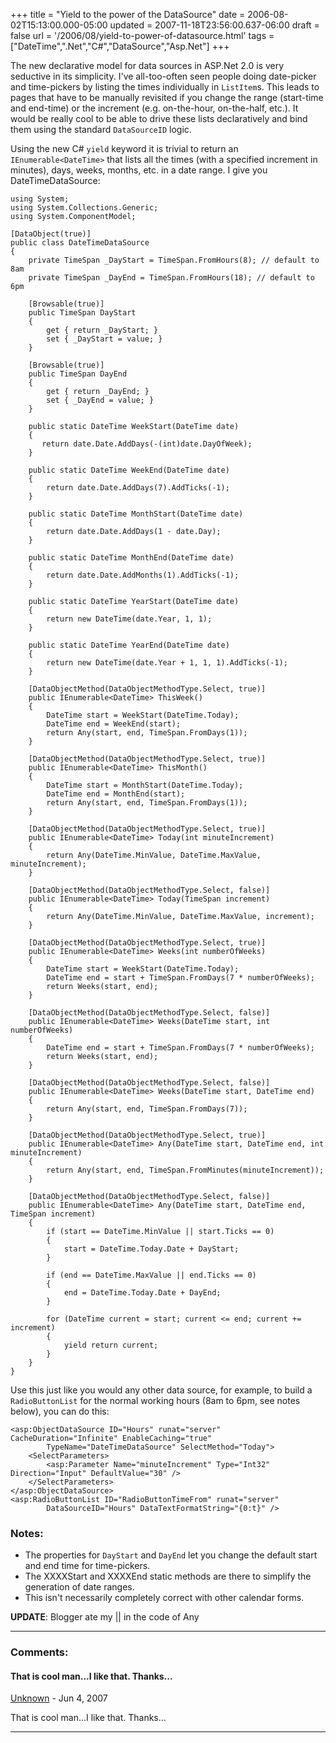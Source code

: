 +++
title = "Yield to the power of the DataSource"
date = 2006-08-02T15:13:00.000-05:00
updated = 2007-11-18T23:56:00.637-06:00
draft = false
url = '/2006/08/yield-to-power-of-datasource.html'
tags = ["DateTime",".Net","C#","DataSource","Asp.Net"]
+++

The new declarative model for data sources in ASP.Net 2.0 is very seductive in its simplicity. I've all-too-often seen people doing date-picker and time-pickers by listing the times individually in `ListItem`s. This leads to pages that have to be manually revisited if you change the range (start-time and end-time) or the increment (e.g. on-the-hour, on-the-half, etc.). It would be really cool to be able to drive these lists declaratively and bind them using the standard `DataSourceID` logic.

Using the new C# `yield` keyword it is trivial to return an `IEnumerable<DateTime>` that lists all the times (with a specified increment in minutes), days, weeks, months, etc. in a date range. I give you DateTimeDataSource:

```
using System;
using System.Collections.Generic;
using System.ComponentModel;
 
[DataObject(true)]
public class DateTimeDataSource
{
    private TimeSpan _DayStart = TimeSpan.FromHours(8); // default to 8am
    private TimeSpan _DayEnd = TimeSpan.FromHours(18); // default to 6pm
 
    [Browsable(true)]
    public TimeSpan DayStart
    {
        get { return _DayStart; }
        set { _DayStart = value; }
    }
 
    [Browsable(true)]
    public TimeSpan DayEnd
    {
        get { return _DayEnd; }
        set { _DayEnd = value; }
    }
 
    public static DateTime WeekStart(DateTime date)
    {
       return date.Date.AddDays(-(int)date.DayOfWeek);
    }
 
    public static DateTime WeekEnd(DateTime date)
    {
        return date.Date.AddDays(7).AddTicks(-1);
    }
 
    public static DateTime MonthStart(DateTime date)
    {
        return date.Date.AddDays(1 - date.Day);
    }
 
    public static DateTime MonthEnd(DateTime date)
    {
        return date.Date.AddMonths(1).AddTicks(-1);
    }
 
    public static DateTime YearStart(DateTime date)
    {
        return new DateTime(date.Year, 1, 1);
    }
 
    public static DateTime YearEnd(DateTime date)
    {
        return new DateTime(date.Year + 1, 1, 1).AddTicks(-1);
    }
 
    [DataObjectMethod(DataObjectMethodType.Select, true)]
    public IEnumerable<DateTime> ThisWeek()
    {
        DateTime start = WeekStart(DateTime.Today);
        DateTime end = WeekEnd(start);
        return Any(start, end, TimeSpan.FromDays(1));
    }
 
    [DataObjectMethod(DataObjectMethodType.Select, true)]
    public IEnumerable<DateTime> ThisMonth()
    {
        DateTime start = MonthStart(DateTime.Today);
        DateTime end = MonthEnd(start);
        return Any(start, end, TimeSpan.FromDays(1));
    }
 
    [DataObjectMethod(DataObjectMethodType.Select, true)]
    public IEnumerable<DateTime> Today(int minuteIncrement)
    {
        return Any(DateTime.MinValue, DateTime.MaxValue, minuteIncrement);
    }
 
    [DataObjectMethod(DataObjectMethodType.Select, false)]
    public IEnumerable<DateTime> Today(TimeSpan increment)
    {
        return Any(DateTime.MinValue, DateTime.MaxValue, increment);
    }
 
    [DataObjectMethod(DataObjectMethodType.Select, true)]
    public IEnumerable<DateTime> Weeks(int numberOfWeeks)
    {
        DateTime start = WeekStart(DateTime.Today);
        DateTime end = start + TimeSpan.FromDays(7 * numberOfWeeks);
        return Weeks(start, end);
    }
 
    [DataObjectMethod(DataObjectMethodType.Select, false)]
    public IEnumerable<DateTime> Weeks(DateTime start, int numberOfWeeks)
    {
        DateTime end = start + TimeSpan.FromDays(7 * numberOfWeeks);
        return Weeks(start, end);
    }
 
    [DataObjectMethod(DataObjectMethodType.Select, false)]
    public IEnumerable<DateTime> Weeks(DateTime start, DateTime end)
    {
        return Any(start, end, TimeSpan.FromDays(7));
    }
 
    [DataObjectMethod(DataObjectMethodType.Select, true)]
    public IEnumerable<DateTime> Any(DateTime start, DateTime end, int minuteIncrement)
    {
        return Any(start, end, TimeSpan.FromMinutes(minuteIncrement));
    }
 
    [DataObjectMethod(DataObjectMethodType.Select, false)]
    public IEnumerable<DateTime> Any(DateTime start, DateTime end, TimeSpan increment)
    {
        if (start == DateTime.MinValue || start.Ticks == 0)
        {
            start = DateTime.Today.Date + DayStart;
        }
 
        if (end == DateTime.MaxValue || end.Ticks == 0)
        {
            end = DateTime.Today.Date + DayEnd;
        }
 
        for (DateTime current = start; current <= end; current += increment)
        {
            yield return current;
        }
    }
}
```

Use this just like you would any other data source, for example, to build a `RadioButtonList` for the normal working hours (8am to 6pm, see notes below), you can do this:

```
<asp:ObjectDataSource ID="Hours" runat="server" CacheDuration="Infinite" EnableCaching="true"
        TypeName="DateTimeDataSource" SelectMethod="Today">
    <SelectParameters>
        <asp:Parameter Name="minuteIncrement" Type="Int32" Direction="Input" DefaultValue="30" />
    </SelectParameters>
</asp:ObjectDataSource>
<asp:RadioButtonList ID="RadioButtonTimeFrom" runat="server"
        DataSourceID="Hours" DataTextFormatString="{0:t}" />
```

### Notes:

*   The properties for `DayStart` and `DayEnd` let you change the default start and end time for time-pickers.
*   The XXXXStart and XXXXEnd static methods are there to simplify the generation of date ranges.
*   This isn't necessarily completely correct with other calendar forms.

**UPDATE**: Blogger ate my || in the code of Any

---
### Comments:
#### That is cool man...I like that. Thanks...
[Unknown](https://www.blogger.com/profile/17304139413081012567 "noreply@blogger.com") - <time datetime="2007-06-07T04:29:00.000-05:00">Jun 4, 2007</time>

That is cool man...I like that. Thanks...
<hr />
